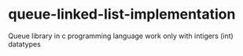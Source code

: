 # queue-linked-list-implementation

Queue library in c programming language work only with intigers (int) datatypes
